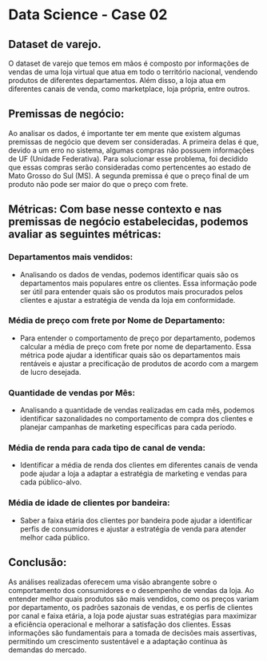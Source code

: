 # Data Science - Case 02

## Dataset de varejo.
O dataset de varejo que temos em mãos é composto por informações de vendas de uma loja virtual que atua em todo o território nacional, vendendo produtos de diferentes departamentos. Além disso, a loja atua em diferentes canais de venda, como marketplace, loja própria, entre outros.

## Premissas de negócio: 
Ao analisar os dados, é importante ter em mente que existem algumas premissas de negócio que devem ser consideradas. A primeira delas é que, devido a um erro no sistema, algumas compras não possuem informações de UF (Unidade Federativa). Para solucionar esse problema, foi decidido que essas compras serão consideradas como pertencentes ao estado de Mato Grosso do Sul (MS). A segunda premissa é que o preço final de um produto não pode ser maior do que o preço com frete.

## Métricas: Com base nesse contexto e nas premissas de negócio estabelecidas, podemos avaliar as seguintes métricas:
### Departamentos mais vendidos: 
- Analisando os dados de vendas, podemos identificar quais são os departamentos mais populares entre os clientes. Essa informação pode ser útil para entender quais são os produtos mais procurados pelos clientes e ajustar a estratégia de venda da loja em conformidade.
### Média de preço com frete por Nome de Departamento: 
- Para entender o comportamento de preço por departamento, podemos calcular a média de preço com frete por nome de departamento. Essa métrica pode ajudar a identificar quais são os departamentos mais rentáveis e ajustar a precificação de produtos de acordo com a margem de lucro desejada.
### Quantidade de vendas por Mês: 
- Analisando a quantidade de vendas realizadas em cada mês, podemos identificar sazonalidades no comportamento de compra dos clientes e planejar campanhas de marketing específicas para cada período.
### Média de renda para cada tipo de canal de venda:
- Identificar a média de renda dos clientes em diferentes canais de venda pode ajudar a loja a adaptar a estratégia de marketing e vendas para cada público-alvo.
### Média de idade de clientes por bandeira: 
- Saber a faixa etária dos clientes por bandeira pode ajudar a identificar perfis de consumidores e ajustar a estratégia de venda para atender melhor cada público.
## Conclusão:
As análises realizadas oferecem uma visão abrangente sobre o comportamento dos consumidores e o desempenho de vendas da loja. Ao entender melhor quais produtos são mais vendidos, como os preços variam por departamento, os padrões sazonais de vendas, e os perfis de clientes por canal e faixa etária, a loja pode ajustar suas estratégias para maximizar a eficiência operacional e melhorar a satisfação dos clientes. Essas informações são fundamentais para a tomada de decisões mais assertivas, permitindo um crescimento sustentável e a adaptação contínua às demandas do mercado.
